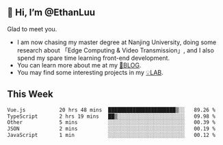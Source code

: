 ## 👋 Hi, I’m @EthanLuu

Glad to meet you.

- I am now chasing my master degree at Nanjing University, doing some research about 「Edge Computing & Video Transmission」, and I also spend my spare time learning front-end development.
- You can learn more about me at my [📝BLOG](https://blog.ethanloo.cn).
- You may find some interesting projects in my [💡LAB](https://lab.ethanloo.cn).

## This Week
<!--START_SECTION:waka-->

```txt
Vue.js           20 hrs 48 mins  ██████████████████████▒░░   89.26 %
TypeScript       2 hrs 19 mins   ██▒░░░░░░░░░░░░░░░░░░░░░░   09.98 %
Other            5 mins          ░░░░░░░░░░░░░░░░░░░░░░░░░   00.39 %
JSON             2 mins          ░░░░░░░░░░░░░░░░░░░░░░░░░   00.19 %
JavaScript       1 min           ░░░░░░░░░░░░░░░░░░░░░░░░░   00.12 %
```

<!--END_SECTION:waka-->

